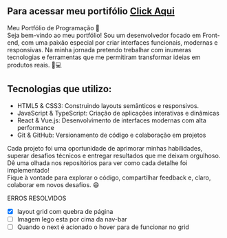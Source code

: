 ## Para acessar meu portifólio <a href="https://alyssondemari.github.io/Portifolio/">Click Aqui</a>

Meu Portfólio de Programação 🚀 <br>
Seja bem-vindo ao meu portfólio! Sou um desenvolvedor focado em Front-end, com uma paixão especial por criar interfaces funcionais, modernas e responsivas. Na minha jornada pretendo trebalhar com inumeras tecnologias e ferramentas que me permitiram transformar ideias em produtos reais. 🎨💻

## Tecnologias que utilizo: <br>
<ul>
    <li>HTML5 & CSS3: Construindo layouts semânticos e responsivos.</li>
    <li>JavaScript & TypeScript: Criação de aplicações interativas e dinâmicas</li>
    <li>React & Vue.js: Desenvolvimento de interfaces modernas com alta performance</li>
    <li>Git & GitHub: Versionamento de código e colaboração em projetos</li>
</ul>
<!--  Projetos em Destaque:
Projeto 1: Uma aplicação de e-commerce totalmente funcional.
Projeto 2: Um dashboard interativo utilizando APIs externas.
Projeto 3: Um blog pessoal desenvolvido com React e integrado com CMS. */ -->
Cada projeto foi uma oportunidade de aprimorar minhas habilidades, superar desafios técnicos e entregar resultados que me deixam orgulhoso. Dê uma olhada nos repositórios para ver como cada detalhe foi implementado!
<br>
Fique à vontade para explorar o código, compartilhar feedback e, claro, colaborar em novos desafios. 😄

ERROS RESOLVIDOS 

- [x] layout grid com quebra de página
- [ ] Imagem lego esta por cima da nav-bar
- [ ] Quando o next é acionado o hover para de funcionar no grid
